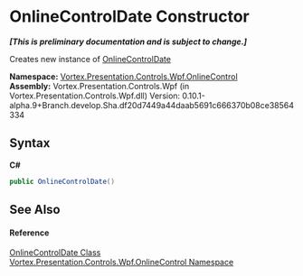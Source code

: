# OnlineControlDate Constructor 
 _**\[This is preliminary documentation and is subject to change.\]**_

Creates new instance of <a href="T_Vortex_Presentation_Controls_Wpf_OnlineControl_OnlineControlDate.md">OnlineControlDate</a>

**Namespace:**&nbsp;<a href="N_Vortex_Presentation_Controls_Wpf_OnlineControl.md">Vortex.Presentation.Controls.Wpf.OnlineControl</a><br />**Assembly:**&nbsp;Vortex.Presentation.Controls.Wpf (in Vortex.Presentation.Controls.Wpf.dll) Version: 0.10.1-alpha.9+Branch.develop.Sha.df20d7449a44daab5691c666370b08ce38564334

## Syntax

**C#**<br />
``` C#
public OnlineControlDate()
```


## See Also


#### Reference
<a href="T_Vortex_Presentation_Controls_Wpf_OnlineControl_OnlineControlDate.md">OnlineControlDate Class</a><br /><a href="N_Vortex_Presentation_Controls_Wpf_OnlineControl.md">Vortex.Presentation.Controls.Wpf.OnlineControl Namespace</a><br />